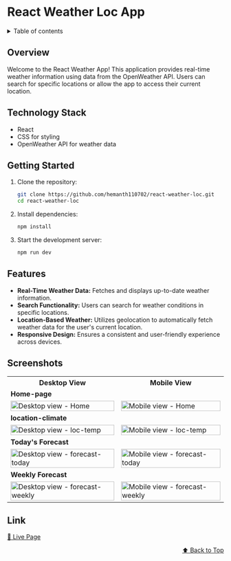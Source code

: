 <div id="top"></div>

# React Weather Loc App

<details>
<summary>Table of contents</summary>

-   [Overview](#overview)
-   [Technology Stack](#technology-stack)
-   [Getting Started](#getting-started)
-   [Features](#features)
-   [Screenshots](#screenshots)
-   [Link](#link)

</details>

## Overview

Welcome to the React Weather App! This application provides real-time weather information using data from the OpenWeather API. Users can search for specific locations or allow the app to access their current location.

## Technology Stack

- React
- CSS for styling
- OpenWeather API for weather data

## Getting Started

1. Clone the repository:
   ```bash
   git clone https://github.com/hemanth110702/react-weather-loc.git
   cd react-weather-loc

2. Install dependencies:
   ```bash 
   npm install

3. Start the development server:
   ```bash
   npm run dev

## Features

- **Real-Time Weather Data:** Fetches and displays up-to-date weather information.
- **Search Functionality:** Users can search for weather conditions in specific locations.
- **Location-Based Weather:** Utilizes geolocation to automatically fetch weather data for the user's current location.
- **Responsive Design:** Ensures a consistent and user-friendly experience across devices.

## Screenshots

<table>
    <tr>
        <th>Desktop View</th>
        <th>Mobile View</th>
    </tr>
    <tr>
      <td colspan="3" style="text-align: left;font-weight: bold;">Home-page</td>
    </tr>
    <tr>
        <td>
            <img src="https://github.com/hemanth110702/react-weather-loc/assets/89832451/852a674d-bfeb-4e22-bbb0-d107c5b9a235" width="100%" title="Desktop view - Home"/>
        </td>
        <td>
            <img src="https://github.com/hemanth110702/react-weather-loc/assets/89832451/3d4097bf-be16-432d-8c3a-fa29232904ec" width="100%" title="Mobile view - Home"/>
        </td>
    </tr>
    <tr>
      <td colspan="3" style="text-align: left;font-weight: bold;">location-climate</td>
    </tr>
    <tr>
        <td>
            <img src="https://github.com/hemanth110702/react-weather-loc/assets/89832451/53241d63-bbce-4add-a8bd-4fa4456aaec4" width="100%" title="Desktop view - loc-temp"/>
        </td>
        <td>
            <img src="https://github.com/hemanth110702/react-weather-loc/assets/89832451/1bc5fb49-b856-4f06-9a3a-14ad8d9031b0" width="100%" title="Mobile view - loc-temp"/>
        </td>
    </tr>
    <tr>
      <td colspan="3" style="text-align: left;font-weight: bold;">Today's Forecast</td>
    </tr>
    <tr>
        <td>
            <img src="https://github.com/hemanth110702/react-weather-loc/assets/89832451/53241d63-bbce-4add-a8bd-4fa4456aaec4" width="100%" title="Desktop view - forecast-today"/>
        </td>
        <td>
            <img src="https://github.com/hemanth110702/react-weather-loc/assets/89832451/3d5da4f8-baa8-4b53-aa51-2ec90599be34" width="100%" title="Mobile view - forecast-today"/>
        </td>
    </tr>
    <tr>
      <td colspan="3" style="text-align: left;font-weight: bold;">Weekly Forecast</td>
    </tr>
    <tr>
        <td>
            <img src="https://github.com/hemanth110702/react-weather-loc/assets/89832451/53241d63-bbce-4add-a8bd-4fa4456aaec4" width="100%" title="Desktop view - forecast-weekly"/>
        </td>
        <td>
            <img src="https://github.com/hemanth110702/react-weather-loc/assets/89832451/d25040d4-1c74-4a4e-a87e-9735813884b8" width="100%" title="Mobile view - forecast-weekly"/>
        </td>
    </tr>
</table>

## Link
[🚀 Live Page](https://react-weather-loc.netlify.app/)

<p align="right" style="color:red;"><a href="#top">⬆️ Back to Top</a></p>